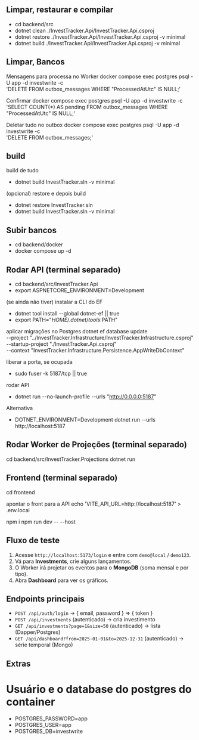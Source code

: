 ## Limpar, restaurar e compilar
- cd backend/src
- dotnet clean  ./InvestTracker.Api/InvestTracker.Api.csproj
- dotnet restore ./InvestTracker.Api/InvestTracker.Api.csproj -v minimal
- dotnet build   ./InvestTracker.Api/InvestTracker.Api.csproj -v minimal


## Limpar, Bancos
Mensagens para processa no Worker
docker compose exec postgres psql -U app -d investwrite -c \
'DELETE FROM outbox_messages WHERE "ProcessedAtUtc" IS NULL;'

Confirmar
docker compose exec postgres psql -U app -d investwrite -c \
'SELECT COUNT(*) AS pending FROM outbox_messages WHERE "ProcessedAtUtc" IS NULL;'

Deletar tudo no outbox
docker compose exec postgres psql -U app -d investwrite -c \
'DELETE FROM outbox_messages;'


## build
build de tudo
- dotnet build InvestTracker.sln -v minimal

(opcional) restore e depois build
- dotnet restore InvestTracker.sln
- dotnet build   InvestTracker.sln -v minimal

## Subir bancos
- cd backend/docker
- docker compose up -d

## Rodar API (terminal separado)
- cd backend/src/InvestTracker.Api
- export ASPNETCORE_ENVIRONMENT=Development

(se ainda não tiver) instalar a CLI do EF
- dotnet tool install --global dotnet-ef || true
- export PATH="$HOME/.dotnet/tools:$PATH"

aplicar migrações no Postgres
dotnet ef database update \
  --project "../InvestTracker.Infrastructure/InvestTracker.Infrastructure.csproj" \
  --startup-project "./InvestTracker.Api.csproj" \
  --context "InvestTracker.Infrastructure.Persistence.AppWriteDbContext"

liberar a porta, se ocupada
- sudo fuser -k 5187/tcp || true

rodar API
- dotnet run --no-launch-profile --urls "http://0.0.0.0:5187"

Alternativa 
- DOTNET_ENVIRONMENT=Development dotnet run --urls http://localhost:5187


## Rodar Worker de Projeções (terminal separado)

cd backend/src/InvestTracker.Projections
dotnet run

## Frontend (terminal separado)
cd frontend

apontar o front para a API
echo 'VITE_API_URL=http://localhost:5187' > .env.local

npm i
npm run dev -- --host


## Fluxo de teste
1. Acesse `http://localhost:5173/login` e entre com `demo@local` / `demo123`.
2. Vá para **Investments**, crie alguns lançamentos.
3. O Worker irá projetar os eventos para o **MongoDB** (soma mensal e por tipo).
4. Abra **Dashboard** para ver os gráficos.

## Endpoints principais
- `POST /api/auth/login` → { email, password } ⇒ { token }
- `POST /api/investments` (autenticado) → cria investimento
- `GET /api/investments?page=1&size=50` (autenticado) → lista (Dapper/Postgres)
- `GET /api/dashboard?from=2025-01-01&to=2025-12-31` (autenticado) → série temporal (Mongo)

## Extras
# Usuário e o database do postgres do container
- POSTGRES_PASSWORD=app
- POSTGRES_USER=app
- POSTGRES_DB=investwrite
